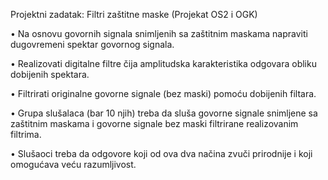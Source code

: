 Projektni zadatak: Filtri zaštitne maske (Projekat OS2 i OGK)

•	Na osnovu govornih signala snimljenih sa zaštitnim maskama napraviti dugovremeni spektar govornog signala. 

•	Realizovati digitalne filtre čija amplitudska karakteristika odgovara obliku dobijenih spektara.

•	Filtrirati originalne govorne signale (bez maski) pomoću dobijenih filtara.

•	Grupa slušalaca (bar 10 njih) treba da sluša govorne signale snimljene sa zaštitnim maskama i govorne signale bez maski filtrirane realizovanim filtrima.

•	Slušaoci treba da odgovore koji od ova dva načina zvuči prirodnije i koji omogućava veću razumljivost.
